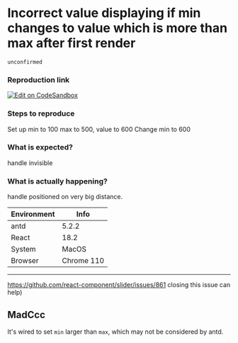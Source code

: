 # Incorrect value displaying if min changes to value which is more than max after first render

`unconfirmed`

### Reproduction link

[![Edit on CodeSandbox](https://codesandbox.io/static/img/play-codesandbox.svg)](https://codesandbox.io/s/antd-reproduction-template-forked-oiq1in?file=/index.js)

### Steps to reproduce

Set up min to 100 max to 500, value to 600
Change min to 600

### What is expected?

handle invisible

### What is actually happening?

handle positioned on very big distance.

| Environment | Info       |
| ----------- | ---------- |
| antd        | 5.2.2      |
| React       | 18.2       |
| System      | MacOS      |
| Browser     | Chrome 110 |

---

https://github.com/react-component/slider/issues/861 closing this issue can help)

<!-- generated by ant-design-issue-helper. DO NOT REMOVE -->

## MadCcc

It's wired to set `min` larger than `max`, which may not be considered by antd.
